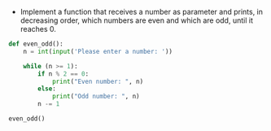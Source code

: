 
* Implement a function that receives a number as parameter and prints, in decreasing order,
which numbers are even and which are odd, until it reaches 0.


```python
def even_odd():
    n = int(input('Please enter a number: '))

    while (n >= 1):
        if n % 2 == 0:
            print("Even number: ", n)
        else:
            print("Odd number: ", n)
        n -= 1

even_odd()
```
